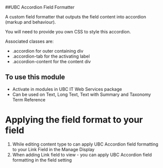 ##UBC Accordion Field Formatter

A custom field formatter that outputs the field content into accordion (markup and behaviour).

You will need to provide you own CSS to style this accordion.

Associated classes are:
* .accordion for outer containing div
* .accordion-tab for the activating label
* .accordion-content for the content div

## To use this module

* Activate in modules in UBC IT Web Services package
* Can be used on Text, Long Text, Text with Summary and Taxonomy Term Reference

# Applying the field format to your field

1. While editing content type to can apply UBC Accordion field formatting to your Link Field in the Manage Display
2. When adding Link field to view - you can apply UBC Accordion field formatting in the field setting